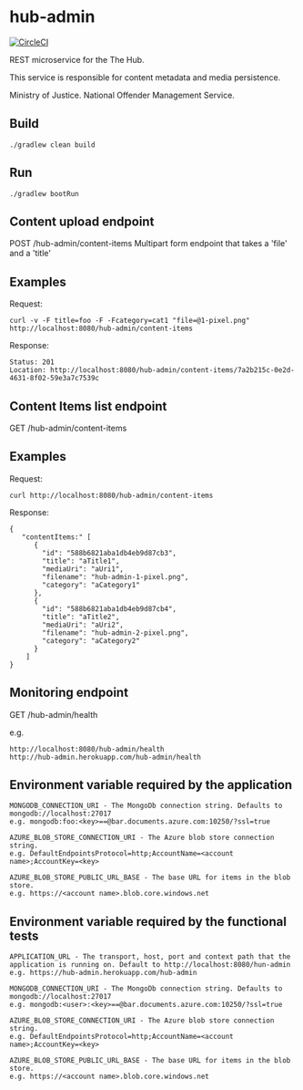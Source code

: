 hub-admin
====

[![CircleCI](https://circleci.com/gh/NOMS-DIGITAL-STUDIO/hub-admin.svg?style=svg)](https://circleci.com/gh/NOMS-DIGITAL-STUDIO/hub-admin)

REST microservice for the The Hub.

This service is responsible for content metadata and media persistence.

Ministry of Justice.
National Offender Management Service.

Build
----
```
./gradlew clean build
```

Run
----
```
./gradlew bootRun
```

Content upload endpoint
----
POST /hub-admin/content-items 
Multipart form endpoint that takes a 'file' and a 'title'

Examples
----
Request:

```curl -v -F title=foo -F -Fcategory=cat1 "file=@1-pixel.png" http://localhost:8080/hub-admin/content-items```

Response:

```
Status: 201
Location: http://localhost:8080/hub-admin/content-items/7a2b215c-0e2d-4631-8f02-59e3a7c7539c
```

Content Items list endpoint
----
GET /hub-admin/content-items

Examples
----
Request:

```curl http://localhost:8080/hub-admin/content-items```

Response:
```
{
   "contentItems:" [
      {
        "id": "588b6821aba1db4eb9d87cb3",
        "title": "aTitle1",
        "mediaUri": "aUri1",
        "filename": "hub-admin-1-pixel.png",
        "category": "aCategory1"
      },
      {
        "id": "588b6821aba1db4eb9d87cb4",
        "title": "aTitle2",
        "mediaUri": "aUri2",
        "filename": "hub-admin-2-pixel.png",
        "category": "aCategory2"
      }
    ]
}
```

Monitoring endpoint
----
GET /hub-admin/health

e.g.
```
http://localhost:8080/hub-admin/health
http://hub-admin.herokuapp.com/hub-admin/health
```

Environment variable required by the application
----
```
MONGODB_CONNECTION_URI - The MongoDb connection string. Defaults to mongodb://localhost:27017
e.g. mongodb:foo:<key>==@bar.documents.azure.com:10250/?ssl=true
```

```
AZURE_BLOB_STORE_CONNECTION_URI - The Azure blob store connection string. 
e.g. DefaultEndpointsProtocol=http;AccountName=<account name>;AccountKey=<key>
```

```
AZURE_BLOB_STORE_PUBLIC_URL_BASE - The base URL for items in the blob store.   
e.g. https://<account name>.blob.core.windows.net
```

Environment variable required by the functional tests
----
```
APPLICATION_URL - The transport, host, port and context path that the application is running on. Default to http://localhost:8080/hun-admin
e.g. https://hub-admin.herokuapp.com/hub-admin
```

```
MONGODB_CONNECTION_URI - The MongoDb connection string. Defaults to mongodb://localhost:27017
e.g. mongodb:<user>:<key>==@bar.documents.azure.com:10250/?ssl=true
```

```
AZURE_BLOB_STORE_CONNECTION_URI - The Azure blob store connection string. 
e.g. DefaultEndpointsProtocol=http;AccountName=<account name>;AccountKey=<key>
```

```
AZURE_BLOB_STORE_PUBLIC_URL_BASE - The base URL for items in the blob store.   
e.g. https://<account name>.blob.core.windows.net
```